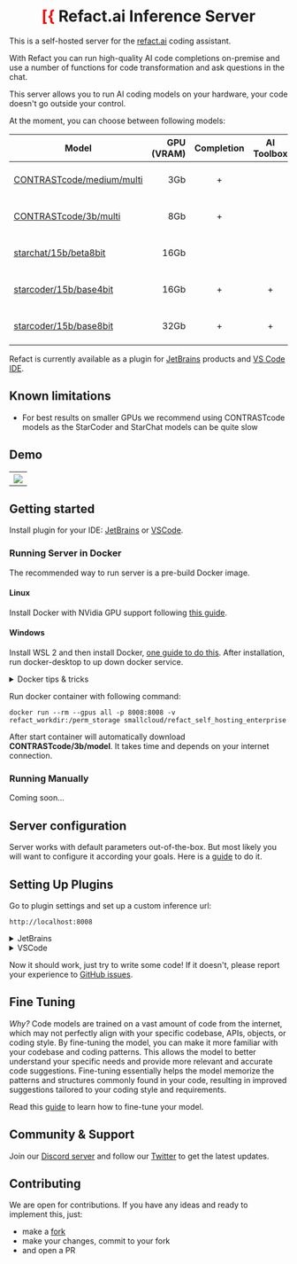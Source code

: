 <div align="center">

# <font color="red">[{</font> Refact.ai Inference Server

</div>

This is a self-hosted server for the [refact.ai](https://www.refact.ai) coding assistant.

With Refact you can run high-quality AI code completions on-premise and use a number of
functions for code transformation and ask questions in the chat.

This server allows you to run AI coding models on your hardware, your code doesn't go outside your control.

At the moment, you can choose between following models:

| Model                                                                                | GPU (VRAM) | Completion | AI Toolbox | Chat | Fine tuning | Languages supported                                |
|--------------------------------------------------------------------------------------|-----------:|:----------:|:----------:|:----:|:-----------:| -------------------------------------------------- |
| [CONTRASTcode/medium/multi](https://huggingface.co/smallcloudai/codify_medium_multi) |        3Gb |     +      |            |      |             | [20+ Programming Languages](https://refact.ai/faq) |
| [CONTRASTcode/3b/multi](https://huggingface.co/smallcloudai/codify_3b_multi)         |        8Gb |     +      |            |      |      +      | [20+ Programming Languages](https://refact.ai/faq) |
| [starchat/15b/beta8bit](https://huggingface.co/rahuldshetty/starchat-beta-8bit)      |       16Gb |            |            |  +   |             | [80+ Programming languages](https://huggingface.co/blog/starchat-alpha) |
| [starcoder/15b/base4bit](https://huggingface.co/smallcloudai/starcoder_15b_4bit)     |       16Gb |     +      |     +      |  +   |             | [80+ Programming languages](https://huggingface.co/blog/starcoder) |
| [starcoder/15b/base8bit](https://huggingface.co/smallcloudai/starcoder_15b_8bit)     |       32Gb |     +      |     +      |  +   |             | [80+ Programming languages](https://huggingface.co/blog/starcoder) |

Refact is currently available as a plugin for [JetBrains](https://plugins.jetbrains.com/plugin/20647-refact-ai)
products and [VS Code IDE](https://marketplace.visualstudio.com/items?itemName=smallcloud.codify).



## Known limitations

- For best results on smaller GPUs we recommend using CONTRASTcode models as the StarCoder and StarChat models can be quite slow



## Demo

<table align="center">
<tr>
<th><img src="https://plugins.jetbrains.com/files/20647/screenshot_277b57c5-2104-4ca8-9efc-1a63b8cb330f" align="center"/></th>
</tr>
</table>



## Getting started

Install plugin for your IDE:
[JetBrains](https://plugins.jetbrains.com/plugin/20647-refact-ai) or
[VSCode](https://marketplace.visualstudio.com/items?itemName=smallcloud.codify).


### Running Server in Docker

The recommended way to run server is a pre-build Docker image.

#### Linux

Install Docker with NVidia GPU support following [this guide](https://docs.nvidia.com/datacenter/cloud-native/container-toolkit/install-guide.html#docker).

#### Windows

Install WSL 2 and then install Docker, [one guide to do this](https://docs.docker.com/desktop/install/windows-install).
After installation, run docker-desktop to up down docker service.


<details><summary>Docker tips & tricks</summary>

Add your yourself to docker group to run docker without sudo (works for Linux):
```commandline
sudo usermod -aG docker {your user}
```
List all containers:
```commandline
docker ps -a
```
Create a new container:
```commandline
docker run
```
Start and stop existing containers (stop doesn't remove them):
```commandline
docker start
docker stop
```
Remove a container and all its data:
```commandline
docker rm
```

Shows messages from the container:
```commandline
docker logs -f
```
</details>

Run docker container with following command:
```commandline
docker run --rm --gpus all -p 8008:8008 -v refact_workdir:/perm_storage smallcloud/refact_self_hosting_enterprise
```
After start container will automatically download **CONTRASTcode/3b/model**. It takes time and depends
on your internet connection.


### Running Manually

Coming soon...


## Server configuration

Server works with default parameters out-of-the-box. But most likely you will want to
configure it according your goals. Here is a [guide](docs/getting_started.md) to do it.


## Setting Up Plugins

Go to plugin settings and set up a custom inference url:
```commandline
http://localhost:8008
```
<details><summary>JetBrains</summary>
Settings > Tools > Refact.ai > Advanced > Inference URL
</details>
<details><summary>VSCode</summary>
Extensions > Refact.ai Assistant > Settings > Infurl
</details>


Now it should work, just try to write some code! If it doesn't, please report your experience to
[GitHub issues](https://github.com/smallcloudai/refact-self-hosting/issues).



## Fine Tuning

*Why?*  Code models are trained on a vast amount of code from the internet, which may not perfectly
align with your specific codebase, APIs, objects, or coding style.
By fine-tuning the model, you can make it more familiar with your codebase and coding patterns.
This allows the model to better understand your specific needs and provide more relevant and
accurate code suggestions. Fine-tuning essentially helps the model memorize the patterns and
structures commonly found in your code, resulting in improved suggestions tailored to your
coding style and requirements.

Read this [guide](docs/getting_started.md) to learn how to fine-tune your model.


## Community & Support

Join our
[Discord server](https://www.smallcloud.ai/discord) and follow our
[Twitter](https://twitter.com/refact_ai) to get the latest updates.



## Contributing

We are open for contributions. If you have any ideas and ready to implement this, just:
- make a [fork](https://github.com/smallcloudai/refact-self-hosting/fork)
- make your changes, commit to your fork
- and open a PR
